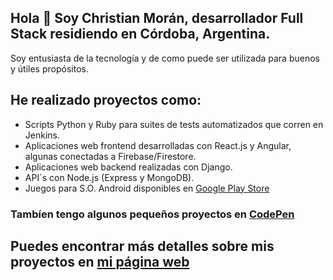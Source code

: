 ## Hola :wave: Soy Christian Morán, desarrollador Full Stack residiendo en Córdoba, Argentina.

Soy entusiasta de la tecnología y de como puede ser utilizada para buenos y útiles propósitos.


<!-- Mis skills incluyen: ![alt_text](https://github.com/chrisrm86/chrisrm86/blob/main/skills.png?raw=true) -->

## He realizado proyectos como:

- Scripts Python y Ruby para suites de tests automatizados que corren en Jenkins.
- Aplicaciones web frontend desarrolladas con React.js y Angular, algunas conectadas a Firebase/Firestore.
- Aplicaciones web backend realizadas con Django.
- API´s con Node.js (Express y MongoDB).
- Juegos para S.O. Android disponibles en [Google Play Store](https://play.google.com/store/apps/developer?id=Christian+Mor%C3%A1n)

### Tambíen tengo algunos pequeños proyectos en [CodePen](https://codepen.io/chrisrm8)
<!--![alt_text](https://github.com/chrisrm86/chrisrm86/blob/main/skills.png?raw=true)-->
## Puedes encontrar más detalles sobre mis proyectos en [mi página web](https://christianmoran.netlify.app)
</p>  
<br>
